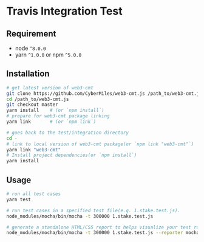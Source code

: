 # Travis Integration Test

## Requirement

- node `^8.0.0`
- yarn `^1.0.0` or npm `^5.0.0`

## Installation

```bash
# get latest version of web3-cmt
git clone https://github.com/CyberMiles/web3-cmt.js /path_to/web3-cmt.js
cd /path_to/web3-cmt.js
git checkout master
yarn install    # (or `npm install`)
# prepare for web3-cmt package linking
yarn link       # (or `npm link`)

# goes back to the test/integration directory
cd -
# link to local version of web3-cmt package(or `npm link "web3-cmt"`)
yarn link "web3-cmt"
# Install project dependencies(or `npm install`)
yarn install
```

## Usage

```bash
# run all test cases
yarn test

# run test cases in a specified test file(e.g. 1.stake.test.js).
node_modules/mocha/bin/mocha -t 300000 1.stake.test.js

# generate a standalone HTML/CSS report to helps visualize your test runs
node_modules/mocha/bin/mocha -t 300000 1.stake.test.js --reporter mochawesome
```

